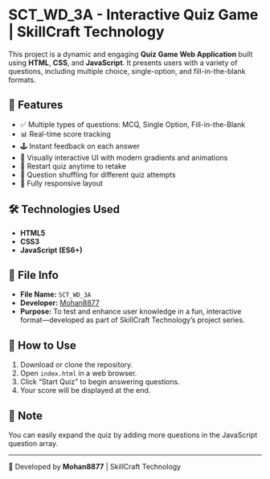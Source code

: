 # SCT_WD_3A - Interactive Quiz Game | SkillCraft Technology

This project is a dynamic and engaging **Quiz Game Web Application** built using **HTML**, **CSS**, and **JavaScript**. It presents users with a variety of questions, including multiple choice, single-option, and fill-in-the-blank formats.

## 🧠 Features

- ✅ Multiple types of questions: MCQ, Single Option, Fill-in-the-Blank
- 📊 Real-time score tracking
- 🕹️ Instant feedback on each answer
- 🎨 Visually interactive UI with modern gradients and animations
- 🔁 Restart quiz anytime to retake
- 🔄 Question shuffling for different quiz attempts
- 📱 Fully responsive layout

## 🛠️ Technologies Used

- **HTML5**
- **CSS3**
- **JavaScript (ES6+)**

## 📁 File Info

- **File Name:** `SCT_WD_3A`
- **Developer:** [Mohan8877](https://github.com/Mohan8877)
- **Purpose:** To test and enhance user knowledge in a fun, interactive format—developed as part of SkillCraft Technology’s project series.

## 🚀 How to Use

1. Download or clone the repository.
2. Open `index.html` in a web browser.
3. Click “Start Quiz” to begin answering questions.
4. Your score will be displayed at the end.

## 📌 Note

You can easily expand the quiz by adding more questions in the JavaScript question array.

---

🧩 Developed by **Mohan8877** | SkillCraft Technology
